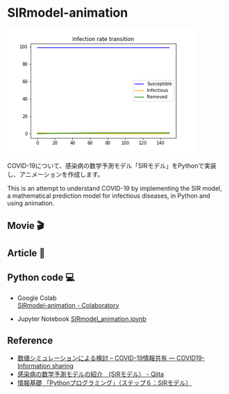 # SIRmodel-animation
![](./fig/SIRmodel.gif)

COVID-19について、感染病の数学予測モデル「SIRモデル」をPythonで実装し、アニメーションを作成します。

This is an attempt to understand COVID-19 by implementing the SIR model, a mathematical prediction model for infectious diseases, in Python and using animation.

## Movie 🎬
[]()

## Article 📖
[]()

## Python code 💻
- Google Colab  
[SIRmodel-animation - Colaboratory](https://colab.research.google.com/drive/1SdJ71yLRmkw0RrzN-R3pJAXJvjFcnPWA#scrollTo=kkw2dU0soOFR&uniqifier=1)

- Jupyter Notebook
[SIRmodel_animation.ipynb](./SIRmodel_animation.ipynb)

## Reference
- [数値シミュレーションによる検討 – COVID-19情報共有 — COVID19-Information sharing](https://www.fttsus.jp/covinfo/numerical-simulation/)
- [感染病の数学予測モデルの紹介　(SIRモデル） - Qiita](https://qiita.com/kotai2003/items/3078f4095c3e94e5325c)
- [情報基礎 「Pythonプログラミング」（ステップ６：SIRモデル）](http://seaotter.cite.tohoku.ac.jp/coda/python/p-6-application-sup-ode-sir-model.html)